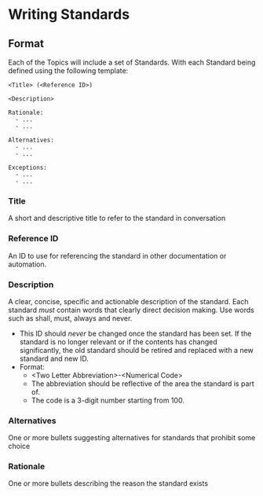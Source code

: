# Writing Standards

## Format

Each of the Topics will include a set of Standards. With each Standard being defined using the following template:

```text
<Title> (<Reference ID>)

<Description>

Rationale:
  - ...
  - ...

Alternatives:
  - ...
  - ...

Exceptions:
  - ...
  - ...
```

### Title

A short and descriptive title to refer to the standard in conversation

### Reference ID

An ID to use for referencing the standard in other documentation or automation.

### Description

A clear, concise, specific and actionable description of the standard. Each standard _must_ contain words that clearly direct decision making. Use words such as shall, must, always and never.

* This ID should _never_ be changed once the standard has been set. If the standard is no longer relevant or if the contents has changed significantly, the old standard should be retired and replaced with a new standard and new ID.
* Format:
  * &lt;Two Letter Abbreviation&gt;-&lt;Numerical Code&gt;
  * The abbreviation should be reflective of the area the standard is part of.
  * The code is a 3-digit number starting from 100.

### Alternatives

One or more bullets suggesting alternatives for standards that prohibit some choice

### Rationale

One or more bullets describing the reason the standard exists

